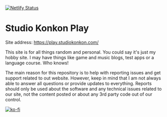 [![Netlify Status](https://api.netlify.com/api/v1/badges/a1dd7898-1c03-4aeb-aa6f-7524bc687ca4/deploy-status)](https://play.studiokonkon.com/)

# Studio Konkon Play

Site address: https://play.studiokonkon.com/

This site is for all things random and personal. You could say it's just my hobby site. I may have things like game and music blogs, test apps or a language course. Who knows!

The main reason for this repository is to help with reporting issues and get support related to out website. However, keep in mind that I am not always able to answer all questions or provide updates to everything. Reports should only be used about the software and any technical issues related to our site, not the content posted or about any 3rd party code out of our control.

[![ko-fi](https://ko-fi.com/img/githubbutton_sm.svg)](https://ko-fi.com/K3K1FA259)

